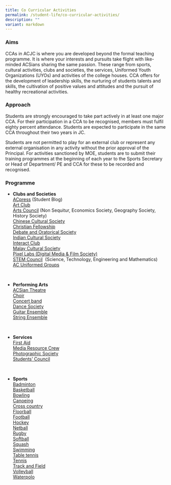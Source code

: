 ```yaml
---
title: Co Curricular Activities
permalink: /student-life/co-curricular-activities/
description: ""
variant: markdown
---
```

### Aims

CCAs in ACJC is where you are developed beyond the formal teaching programme. It is where your interests and pursuits take flight with like-minded ACSians sharing the same passion. These range from sports, cultural activities, clubs and societies, the services, Uniformed Youth Organizations (UYOs) and activities of the college houses. CCA offers for the development of leadership skills, the nurturing of students talents and skills, the cultivation of positive values and attitudes and the pursuit of healthy recreational activities.

### Approach

Students are strongly encouraged to take part actively in at least one major CCA. For their participation in a CCA to be recognised, members must fulfil eighty percent attendance. Students are expected to participate in the same CCA throughout their two years in JC.

Students are not permitted to play for an external club or represent any external organisation in any activity without the prior approval of the Principal. For activities sanctioned by MOE, students are to submit their training programmes at the beginning of each year to the Sports Secretary or Head of Department/ PE and CCA for these to be recorded and recognised.

### Programme

*   **Clubs and Societies** <br>
	[ACpress](/e-open-house/cca-showcase/clubs-and-societies/acpress)&nbsp;(Student Blog)  <br>
	[Art Club](/e-open-house/cca-showcase/clubs-and-societies/art-club)  <br>
	[Arts Council](/e-open-house/cca-showcase/clubs-and-societies/arts-council)&nbsp;(Non Sequitur, Economics Society, Geography Society, History Society)  <br>
	[Chinese Cultural Society](/e-open-house/cca-showcase/clubs-and-societies/chinese-cultural-society)  <br>
	[Christian Fellowship](/e-open-house/cca-showcase/clubs-and-societies/christian-fellowship)   <br>
	[Debate and Oratorical Society](/e-open-house/cca-showcase/clubs-and-societies/debate-and-oratorical-society)   <br>
	[Indian Cultural Society](/e-open-house/cca-showcase/clubs-and-societies/indian-cultural-society)   <br>
	[Interact Club](/e-open-house/cca-showcase/clubs-and-societies/interact-club)  <br>
	[Malay Cultural Society](/e-open-house/cca-showcase/clubs-and-societies/malay-cultural-society)  <br>
	[Pixel Labs (Digital Media &amp; Film Society)](/e-open-house/cca-showcase/clubs-and-societies/pixel-labs)  <br>
	[STEM Council](/e-open-house/cca-showcase/clubs-and-societies/stem-council) &nbsp;(Science, Technology, Engineering and Mathematics) <br>
	[AC Uniformed Groups](/e-open-house/cca-showcase/clubs-and-societies/ac-uniformed-groups)

<br>

*   **Performing Arts** <br>
	[ACSian Theatre](/e-open-house/cca-showcase/performing-arts/acsian-theatre)  <br>
	[Choir](/e-open-house/cca-showcase/performing-arts/choir)  <br>
	[Concert band](/e-open-house/cca-showcase/performing-arts/concert-band)  <br>
	[Dance Society](/e-open-house/cca-showcase/performing-arts/dance-society)  <br>
	[Guitar Ensemble](/e-open-house/cca-showcase/performing-arts/guitar-ensemble)  <br>
	[String Ensemble](/e-open-house/cca-showcase/performing-arts/string-ensemble)

<br>

*   **Services** <br>
	[First Aid](/e-open-house/cca-showcase/services/first-aid)  <br>
	[Media Resource Crew](/e-open-house/cca-showcase/services/media-resource-crew)  <br>
	[Photographic Society](/e-open-house/cca-showcase/services/photograhpic-society)  <br>
	[Students’ Council](/e-open-house/cca-showcase/services/students-council)  

<br> 

*   **Sports** <br>
	[Badminton](/e-open-house/cca-showcase/sports/badminton)  <br>
	[Basketball](/e-open-house/cca-showcase/sports/basketball)  <br>
	[Bowling](/e-open-house/cca-showcase/sports/bowling)  <br>
	[Canoeing](/e-open-house/cca-showcase/sports/canoeing)  <br>
	[Cross country](/e-open-house/cca-showcase/sports/cross-country)  <br>
	[Floorball](/e-open-house/cca-showcase/sports/floorball)  <br>
	[Football](/e-open-house/cca-showcase/sports/football)  <br>
	[Hockey](/e-open-house/cca-showcase/sports/hockey)  <br>
	[Netball](/e-open-house/cca-showcase/sports/netball)  <br>
	[Rugby](/e-open-house/cca-showcase/sports/rugby)  <br>
	[Softball](e-open-house/cca-showcase/sports/softball)  <br>
	[Squash](/e-open-house/cca-showcase/sports/squash)  <br>
	[Swimming](/e-open-house/cca-showcase/sports/swimming)  <br>
	[Table tennis](/e-open-house/cca-showcase/sports/table-tennis)  <br>
	[Tennis](/e-open-house/cca-showcase/sports/tennis)  <br>
	[Track and Field](/e-open-house/cca-showcase/sports/track-and-field)  <br>
	[Volleyball](/e-open-house/cca-showcase/sports/volleyball)  <br>
	[Waterpolo](/e-open-house/cca-showcase/sports/waterpolo)
